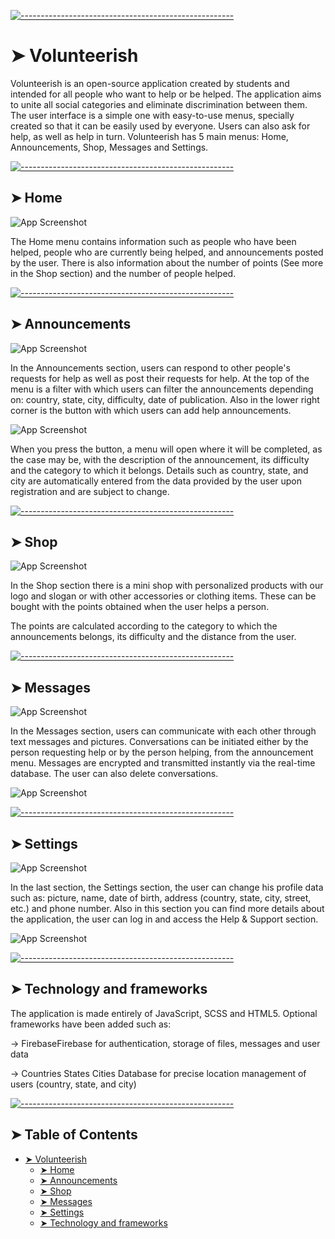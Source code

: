 [![-----------------------------------------------------](https://raw.githubusercontent.com/andreasbm/readme/master/assets/lines/colored.png)](#volunteerish)

# ➤ Volunteerish

Volunteerish is an open-source application created by students and intended for all people who want to help or be helped. The application aims to unite all social categories and eliminate discrimination between them. The user interface is a simple one with easy-to-use menus, specially created so that it can be easily used by everyone. Users can also ask for help, as well as help in turn. Volunteerish has 5 main menus: Home, Announcements, Shop, Messages and Settings.

[![-----------------------------------------------------](https://raw.githubusercontent.com/andreasbm/readme/master/assets/lines/colored.png)](#home)

## ➤ Home

![App Screenshot](https://i.imgur.com/dC4z9MNl.png)

The Home menu contains information such as people who have been helped, people who are currently being helped, and announcements posted by the user. There is also information about the number of points (See more in the Shop section) and the number of people helped.

[![-----------------------------------------------------](https://raw.githubusercontent.com/andreasbm/readme/master/assets/lines/colored.png)](#announcements)

## ➤ Announcements

![App Screenshot](https://i.imgur.com/SPVhHCql.png)

In the Announcements section, users can respond to other people's requests for help as well as post their requests for help. At the top of the menu is a filter with which users can filter the announcements depending on: country, state, city, difficulty, date of publication. Also in the lower right corner is the button with which users can add help announcements.

![App Screenshot](https://i.imgur.com/icTMmQYl.png)

When you press the button, a menu will open where it will be completed, as the case may be, with the description of the announcement, its difficulty and the category to which it belongs. Details such as country, state, and city are automatically entered from the data provided by the user upon registration and are subject to change.

[![-----------------------------------------------------](https://raw.githubusercontent.com/andreasbm/readme/master/assets/lines/colored.png)](#shop)

## ➤ Shop

![App Screenshot](https://i.imgur.com/D3R3xQPl.png)

In the Shop section there is a mini shop with personalized products with our logo and slogan or with other accessories or clothing items. These can be bought with the points obtained when the user helps a person.

The points are calculated according to the category to which the announcements belongs, its difficulty and the distance from the user.

[![-----------------------------------------------------](https://raw.githubusercontent.com/andreasbm/readme/master/assets/lines/colored.png)](#messages)

## ➤ Messages

![App Screenshot](https://i.imgur.com/a33imDKl.png)

In the Messages section, users can communicate with each other through text messages and pictures. Conversations can be initiated either by the person requesting help or by the person helping, from the announcement menu. Messages are encrypted and transmitted instantly via the real-time database. The user can also delete conversations.

![App Screenshot](https://i.imgur.com/hGgHVNCl.png)

[![-----------------------------------------------------](https://raw.githubusercontent.com/andreasbm/readme/master/assets/lines/colored.png)](#settings)

## ➤ Settings

![App Screenshot](https://i.imgur.com/VnluPRul.png)

In the last section, the Settings section, the user can change his profile data such as: picture, name, date of birth, address (country, state, city, street, etc.) and phone number. Also in this section you can find more details about the application, the user can log in and access the Help & Support section.

![App Screenshot](https://i.imgur.com/aLPsrOil.png)

[![-----------------------------------------------------](https://raw.githubusercontent.com/andreasbm/readme/master/assets/lines/colored.png)](#technology-and-frameworks)

## ➤ Technology and frameworks

The application is made entirely of JavaScript, SCSS and HTML5. Optional frameworks have been added such as:

-> FirebaseFirebase for authentication, storage of files, messages and user data

-> Countries States Cities Database for precise location management of users (country, state, and city)

[![-----------------------------------------------------](https://raw.githubusercontent.com/andreasbm/readme/master/assets/lines/colored.png)](#table-of-contents)

## ➤ Table of Contents

- [➤ Volunteerish](#-volunteerish)
  - [➤ Home](#-home)
  - [➤ Announcements](#-announcements)
  - [➤ Shop](#-shop)
  - [➤ Messages](#-messages)
  - [➤ Settings](#-settings)
  - [➤ Technology and frameworks](#-technology-and-frameworks)
